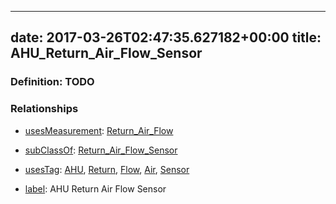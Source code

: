 
---
date: 2017-03-26T02:47:35.627182+00:00
title: AHU_Return_Air_Flow_Sensor
---
### Definition: TODO

### Relationships

* [usesMeasurement](https://brickschema.org/schema/1.0/BrickFrame#usesMeasurement): [Return_Air_Flow](https://brickschema.org/schema/1.0/Brick#Return_Air_Flow)

* [subClassOf](http://www.w3.org/2000/01/rdf-schema#subClassOf): [Return_Air_Flow_Sensor](https://brickschema.org/schema/1.0/Brick#Return_Air_Flow_Sensor)

* [usesTag](https://brickschema.org/schema/1.0/BrickFrame#usesTag): [AHU](https://brickschema.org/schema/1.0/BrickTag#AHU), [Return](https://brickschema.org/schema/1.0/BrickTag#Return), [Flow](https://brickschema.org/schema/1.0/BrickTag#Flow), [Air](https://brickschema.org/schema/1.0/BrickTag#Air), [Sensor](https://brickschema.org/schema/1.0/BrickTag#Sensor)

* [label](http://www.w3.org/2000/01/rdf-schema#label): AHU Return Air Flow Sensor

